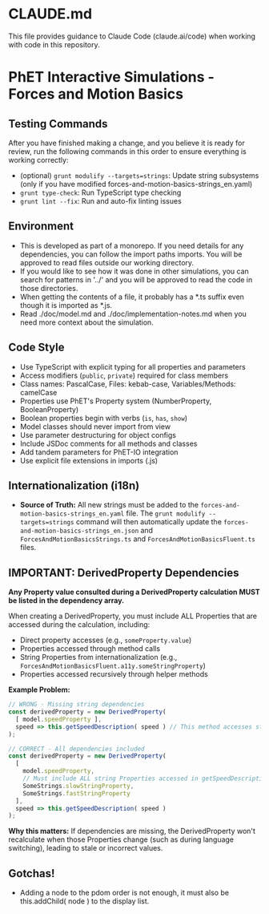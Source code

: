# CLAUDE.md

This file provides guidance to Claude Code (claude.ai/code) when working with code in this repository.

# PhET Interactive Simulations - Forces and Motion Basics

## Testing Commands

After you have finished making a change, and you believe it is ready for review, run the following commands in this
order to ensure everything is working correctly:

- (optional) `grunt modulify --targets=strings`: Update string subsystems (only if you have modified
  forces-and-motion-basics-strings_en.yaml)
- `grunt type-check`: Run TypeScript type checking
- `grunt lint --fix`: Run and auto-fix linting issues

## Environment

- This is developed as part of a monorepo. If you need details for any dependencies, you can follow the import paths
  imports. You will be approved to read files outside our working directory.
- If you would like to see how it was done in other simulations, you can search for patterns in '../' and you will be
  approved to read the code in those directories.
- When getting the contents of a file, it probably has a *.ts suffix even though it is imported as *.js.
- Read ./doc/model.md and ./doc/implementation-notes.md when you need more context about the simulation.

## Code Style

- Use TypeScript with explicit typing for all properties and parameters
- Access modifiers (`public`, `private`) required for class members
- Class names: PascalCase, Files: kebab-case, Variables/Methods: camelCase
- Properties use PhET's Property system (NumberProperty, BooleanProperty)
- Boolean properties begin with verbs (`is`, `has`, `show`)
- Model classes should never import from view
- Use parameter destructuring for object configs
- Include JSDoc comments for all methods and classes
- Add tandem parameters for PhET-IO integration
- Use explicit file extensions in imports (.js)

## Internationalization (i18n)

- **Source of Truth:** All new strings must be added to the `forces-and-motion-basics-strings_en.yaml` file. The
  `grunt modulify --targets=strings` command will then automatically update the
  `forces-and-motion-basics-strings_en.json` and `ForcesAndMotionBasicsStrings.ts` and `ForcesAndMotionBasicsFluent.ts`
  files.

## **IMPORTANT: DerivedProperty Dependencies**

**Any Property value consulted during a DerivedProperty calculation MUST be listed in the dependency array.**

When creating a DerivedProperty, you must include ALL Properties that are accessed during the calculation, including:
- Direct property accesses (e.g., `someProperty.value`)
- Properties accessed through method calls
- String Properties from internationalization (e.g., `ForcesAndMotionBasicsFluent.a11y.someStringProperty`)
- Properties accessed recursively through helper methods

**Example Problem:**
```typescript
// WRONG - Missing string dependencies
const derivedProperty = new DerivedProperty(
  [ model.speedProperty ],
  speed => this.getSpeedDescription( speed ) // This method accesses string Properties!
);

// CORRECT - All dependencies included
const derivedProperty = new DerivedProperty(
  [ 
    model.speedProperty,
    // Must include ALL string Properties accessed in getSpeedDescription
    SomeStrings.slowStringProperty,
    SomeStrings.fastStringProperty
  ],
  speed => this.getSpeedDescription( speed )
);
```

**Why this matters:** If dependencies are missing, the DerivedProperty won't recalculate when those Properties change (such as during language switching), leading to stale or incorrect values.

## Gotchas!

- Adding a node to the pdom order is not enough, it must also be this.addChild( node ) to the display list.